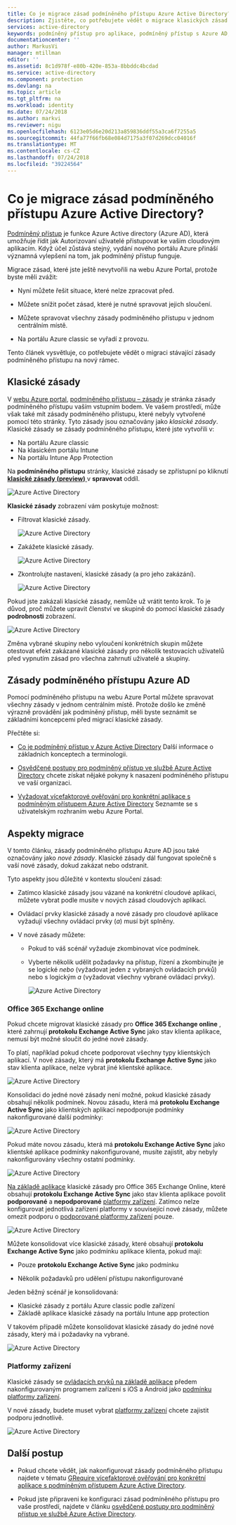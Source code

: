 ```yaml
---
title: Co je migrace zásad podmíněného přístupu Azure Active Directory? | Dokumenty Microsoft
description: Zjistěte, co potřebujete vědět o migrace klasických zásad na webu Azure Portal.
services: active-directory
keywords: podmíněný přístup pro aplikace, podmíněný přístup s Azure AD, zabezpečený přístup k prostředkům společnosti, zásady podmíněného přístupu
documentationcenter: ''
author: MarkusVi
manager: mtillman
editor: ''
ms.assetid: 8c1d978f-e80b-420e-853a-8bbddc4bcdad
ms.service: active-directory
ms.component: protection
ms.devlang: na
ms.topic: article
ms.tgt_pltfrm: na
ms.workload: identity
ms.date: 07/24/2018
ms.author: markvi
ms.reviewer: nigu
ms.openlocfilehash: 6123e05d6e20d213a859836ddf55a3ca6f7255a5
ms.sourcegitcommit: 44fa77f66fb68e084d7175a3f07d269dcc04016f
ms.translationtype: MT
ms.contentlocale: cs-CZ
ms.lasthandoff: 07/24/2018
ms.locfileid: "39224564"
---
```

# <a name="what-is-a-policy-migration-in-azure-active-directory-conditional-access"></a>Co je migrace zásad podmíněného přístupu Azure Active Directory? 


[Podmíněný přístup](active-directory-conditional-access-azure-portal.md) je funkce Azure Active directory (Azure AD), která umožňuje řídit jak Autorizovaní uživatelé přistupovat ke vašim cloudovým aplikacím. Když účel zůstává stejný, vydání nového portálu Azure přináší významná vylepšení na tom, jak podmíněný přístup funguje.

Migrace zásad, které jste ještě nevytvořili na webu Azure Portal, protože byste měli zvážit:

- Nyní můžete řešit situace, které nelze zpracovat před.

- Můžete snížit počet zásad, které je nutné spravovat jejich sloučení.   

- Můžete spravovat všechny zásady podmíněného přístupu v jednom centrálním místě.

- Na portálu Azure classic se vyřadí z provozu.   

Tento článek vysvětluje, co potřebujete vědět o migraci stávající zásady podmíněného přístupu na nový rámec.
 
## <a name="classic-policies"></a>Klasické zásady

V [webu Azure portal](https://portal.azure.com), [podmíněného přístupu – zásady](https://portal.azure.com/#blade/Microsoft_AAD_IAM/ConditionalAccessBlade/Policies) je stránka zásady podmíněného přístupu vaším vstupním bodem. Ve vašem prostředí, může však také mít zásady podmíněného přístupu, které nebyly vytvořené pomocí této stránky. Tyto zásady jsou označovány jako *klasické zásady*. Klasické zásady se zásady podmíněného přístupu, které jste vytvořili v:

- Na portálu Azure classic
- Na klasickém portálu Intune
- Na portálu Intune App Protection


Na **podmíněného přístupu** stránky, klasické zásady se zpřístupní po kliknutí [ **klasické zásady (preview)** ](https://portal.azure.com/#blade/Microsoft_AAD_IAM/ConditionalAccessBlade/ClassicPolicies) v **spravovat** oddíl. 


![Azure Active Directory](./media/active-directory-conditional-access-migration/71.png)


**Klasické zásady** zobrazení vám poskytuje možnost:

- Filtrovat klasické zásady.
 
    ![Azure Active Directory](./media/active-directory-conditional-access-migration/72.png)

- Zakážete klasické zásady.

    ![Azure Active Directory](./media/active-directory-conditional-access-migration/73.png)
   
- Zkontrolujte nastavení, klasické zásady (a pro jeho zakázání).

    ![Azure Active Directory](./media/active-directory-conditional-access-migration/74.png)


Pokud jste zakázali klasické zásady, nemůže už vrátit tento krok. To je důvod, proč můžete upravit členství ve skupině do pomocí klasické zásady **podrobnosti** zobrazení. 

![Azure Active Directory](./media/active-directory-conditional-access-migration/75.png)

Změna vybrané skupiny nebo vyloučení konkrétních skupin můžete otestovat efekt zakázané klasické zásady pro několik testovacích uživatelů před vypnutím zásad pro všechna zahrnutí uživatelé a skupiny. 



## <a name="azure-ad-conditional-access-policies"></a>Zásady podmíněného přístupu Azure AD

Pomocí podmíněného přístupu na webu Azure Portal můžete spravovat všechny zásady v jednom centrálním místě. Protože došlo ke změně výrazně provádění jak podmíněný přístup, měli byste seznámit se základními koncepcemi před migrací klasické zásady.

Přečtěte si:

- [Co je podmíněný přístup v Azure Active Directory](active-directory-conditional-access-azure-portal.md) Další informace o základních konceptech a terminologii.

- [Osvědčené postupy pro podmíněný přístup ve službě Azure Active Directory](active-directory-conditional-access-best-practices.md) chcete získat nějaké pokyny k nasazení podmíněného přístupu ve vaší organizaci.

- [Vyžadovat vícefaktorové ověřování pro konkrétní aplikace s podmíněným přístupem Azure Active Directory](active-directory-conditional-access-app-based-mfa.md) Seznamte se s uživatelským rozhraním webu Azure Portal.


 
## <a name="migration-considerations"></a>Aspekty migrace

V tomto článku, zásady podmíněného přístupu Azure AD jsou také označovány jako *nové zásady*.
Klasické zásady dál fungovat společně s vaší nové zásady, dokud zakázat nebo odstranit. 

Tyto aspekty jsou důležité v kontextu sloučení zásad:

- Zatímco klasické zásady jsou vázané na konkrétní cloudové aplikaci, můžete vybrat podle musíte v nových zásad cloudových aplikací.

- Ovládací prvky klasické zásady a nové zásady pro cloudové aplikace vyžadují všechny ovládací prvky (*a*) musí být splněny. 


- V nové zásady můžete:
 
    - Pokud to váš scénář vyžaduje zkombinovat více podmínek. 

    - Vyberte několik udělit požadavky na přístup, řízení a zkombinujte je se logické *nebo* (vyžadovat jeden z vybraných ovládacích prvků) nebo s logickým *a* (vyžadovat všechny vybrané ovládací prvky).

        ![Azure Active Directory](./media/active-directory-conditional-access-migration/25.png)




### <a name="office-365-exchange-online"></a>Office 365 Exchange online

Pokud chcete migrovat klasické zásady pro **Office 365 Exchange online** , které zahrnují **protokolu Exchange Active Sync** jako stav klienta aplikace, nemusí být možné sloučit do jedné nové zásady. 

To platí, například pokud chcete podporovat všechny typy klientských aplikací. V nové zásady, který má **protokolu Exchange Active Sync** jako stav klienta aplikace, nelze vybrat jiné klientské aplikace.

![Azure Active Directory](./media/active-directory-conditional-access-migration/64.png)

Konsolidaci do jedné nové zásady není možné, pokud klasické zásady obsahují několik podmínek. Novou zásadu, která má **protokolu Exchange Active Sync** jako klientských aplikací nepodporuje podmínky nakonfigurované další podmínky:   

![Azure Active Directory](./media/active-directory-conditional-access-migration/08.png)

Pokud máte novou zásadu, která má **protokolu Exchange Active Sync** jako klientské aplikace podmínky nakonfigurované, musíte zajistit, aby nebyly nakonfigurovány všechny ostatní podmínky. 

![Azure Active Directory](./media/active-directory-conditional-access-migration/16.png)
 

[Na základě aplikace](active-directory-conditional-access-technical-reference.md#approved-client-app-requirement) klasické zásady pro Office 365 Exchange Online, které obsahují **protokolu Exchange Active Sync** jako stav klienta aplikace povolit **podporované** a **nepodporované** [platformy zařízení](active-directory-conditional-access-technical-reference.md#device-platform-condition). Zatímco nelze konfigurovat jednotlivá zařízení platformy v související nové zásady, můžete omezit podporu o [podporované platformy zařízení](active-directory-conditional-access-technical-reference.md#device-platform-condition) pouze. 

![Azure Active Directory](./media/active-directory-conditional-access-migration/65.png)

Můžete konsolidovat více klasické zásady, které obsahují **protokolu Exchange Active Sync** jako podmínku aplikace klienta, pokud mají:

- Pouze **protokolu Exchange Active Sync** jako podmínku 

- Několik požadavků pro udělení přístupu nakonfigurované

Jeden běžný scénář je konsolidovaná:

- Klasické zásady z portálu Azure classic podle zařízení 
- Základě aplikace klasické zásady na portálu Intune app protection 
 
V takovém případě můžete konsolidovat klasické zásady do jedné nové zásady, který má i požadavky na vybrané.

![Azure Active Directory](./media/active-directory-conditional-access-migration/62.png)



### <a name="device-platforms"></a>Platformy zařízení

Klasické zásady se [ovládacích prvků na základě aplikace](active-directory-conditional-access-technical-reference.md#approved-client-app-requirement) předem nakonfigurovaným programem zařízení s iOS a Android jako [podmínku platformy zařízení](active-directory-conditional-access-technical-reference.md#device-platform-condition). 

V nové zásady, budete muset vybrat [platformy zařízení](active-directory-conditional-access-technical-reference.md#device-platform-condition) chcete zajistit podporu jednotlivě.

![Azure Active Directory](./media/active-directory-conditional-access-migration/41.png)



 
 


## <a name="next-steps"></a>Další postup

- Pokud chcete vědět, jak nakonfigurovat zásady podmíněného přístupu najdete v tématu [GRequire vícefaktorové ověřování pro konkrétní aplikace s podmíněným přístupem Azure Active Directory](active-directory-conditional-access-app-based-mfa.md).

- Pokud jste připraveni ke konfiguraci zásad podmíněného přístupu pro vaše prostředí, najdete v článku [osvědčené postupy pro podmíněný přístup ve službě Azure Active Directory](active-directory-conditional-access-best-practices.md). 
